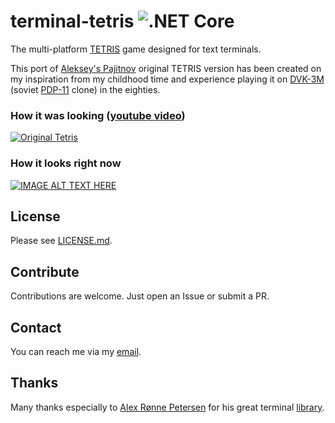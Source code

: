# terminal-tetris  ![.NET Core](https://github.com/semack/terminal-tetris/workflows/.NET%20Core/badge.svg?branch=master)
The multi-platform [TETRIS](https://en.wikipedia.org/wiki/Tetris) game designed for text terminals.

This port of [Aleksey's Pajitnov](https://en.wikipedia.org/wiki/Alexey_Pajitnov) original TETRIS version has been created on my inspiration from my childhood time and experience playing it on  [DVK-3M](http://www.leningrad.su/museum/show_calc.php?n=241&lang=0&test=0) (soviet [PDP-11](https://en.wikipedia.org/wiki/PDP-11) clone) in the eighties.

### How it was looking ([youtube video](https://www.youtube.com/watch?v=O0gAgQQHFcQ "Original Tetris"))

[![Original Tetris](https://upload.wikimedia.org/wikipedia/en/7/7c/Tetris-VeryFirstVersion.png)](https://www.youtube.com/watch?v=O0gAgQQHFcQ "Original Tetris")

### How it looks right now
[![IMAGE ALT TEXT HERE](https://img.youtube.com/vi/zQAazhcQDxw/0.jpg)](https://www.youtube.com/watch?v=zQAazhcQDxw)
<!--## Demo
Play the demo of the game by typing this command in the terminal:
```
ssh tetris.semack.rocks
```-->

## License
Please see [LICENSE.md](LICENSE.md).

## Contribute
Contributions are welcome. Just open an Issue or submit a PR. 

## Contact
You can reach me via my [email](mailto://semack@gmail.com).

## Thanks
Many thanks especially to [Alex Rønne Petersen](https://github.com/alexrp) for his great terminal [library](https://github.com/alexrp/system-terminal).

